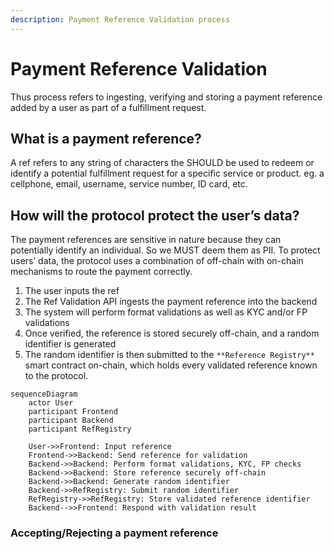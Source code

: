 ```yaml
---
description: Payment Reference Validation process
---
```


# Payment Reference Validation

Thus process refers to ingesting, verifying and storing a payment reference added by a user as part of a fulfillment request.

## What is a payment reference?
A ref refers to any string of characters the SHOULD be used to redeem or identify a potential fulfillment request for a specific service or product. eg. a cellphone, email, username, service number, ID card, etc.

## How will the protocol protect the user’s data?
The payment references are sensitive in nature because they can potentially identify an individual. So we MUST deem them as PII. To protect users’ data, the protocol uses a combination of off-chain with on-chain mechanisms to route the payment correctly.

1. The user inputs the ref
2. The Ref Validation API ingests the payment reference into the backend
3. The system will perform format validations as well as KYC and/or FP validations
4. Once verified, the reference is stored securely off-chain, and a random identifier is generated
5. The random identifier is then submitted to the `**Reference Registry**` smart contract on-chain, which holds every validated reference known to the protocol.

```mermaid
sequenceDiagram
    actor User
    participant Frontend
    participant Backend
    participant RefRegistry

    User->>Frontend: Input reference
    Frontend->>Backend: Send reference for validation
    Backend->>Backend: Perform format validations, KYC, FP checks
    Backend->>Backend: Store reference securely off-chain
    Backend->>Backend: Generate random identifier
    Backend->>RefRegistry: Submit random identifier
    RefRegistry->>RefRegistry: Store validated reference identifier
    Backend-->>Frontend: Respond with validation result
```

### Accepting/Rejecting a payment reference